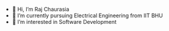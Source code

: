 - 👋 Hi, I’m Raj Chaurasia 
- 🌱 I’m currently pursuing Electrical Engineering from IIT BHU
- 👀 I’m interested in Software Development



<!---
RajChaurasia1/RajChaurasia1 is a ✨ special ✨ repository because its `README.md` (this file) appears on your GitHub profile.
You can click the Preview link to take a look at your changes.
--->
